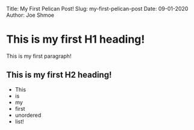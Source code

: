 Title: My First Pelican Post!
Slug: my-first-pelican-post
Date: 09-01-2020
Author: Joe Shmoe

# This is my first H1 heading!

This is my first paragraph!

## This is my first H2 heading!

- This 
- is 
- my
- first
- unordered
- list!